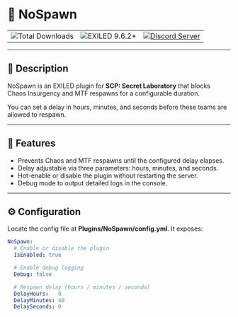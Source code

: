 # 🚫 NoSpawn

<table align="center">
  <tr>
    <td>
      <img src="https://img.shields.io/github/downloads/Konoaru384/NoSpawn/total?label=Total%20Downloads&color=blue&style=for-the-badge" alt="Total Downloads" />
    </td>
    <td>
      <img src="https://img.shields.io/badge/EXILED-9.6.2%2B-blueviolet?style=for-the-badge" alt="EXILED 9.6.2+" />
    </td>
    <td>
      <a href="https://discord.gg/vxGeGFr5Bc">
        <img src="https://img.shields.io/badge/Discord-Join%20Us-7289DA?style=for-the-badge&logo=discord" alt="Discord Server" />
      </a>
    </td>
  </tr>
</table>

---

## 🧃 Description

NoSpawn is an EXILED plugin for **SCP: Secret Laboratory** that blocks Chaos Insurgency and MTF respawns for a configurable duration.  

You can set a delay in hours, minutes, and seconds before these teams are allowed to respawn.

---

## 🚀 Features

- Prevents Chaos and MTF respawns until the configured delay elapses.  
- Delay adjustable via three parameters: hours, minutes, and seconds.  
- Hot-enable or disable the plugin without restarting the server.  
- Debug mode to output detailed logs in the console.

---

## ⚙️ Configuration

Locate the config file at **Plugins/NoSpawn/config.yml**. It exposes:

```yaml
NoSpawn:
  # Enable or disable the plugin
  IsEnabled: true

  # Enable debug logging
  Debug: false

  # Respawn delay (hours / minutes / seconds)
  DelayHours:   0
  DelayMinutes: 40
  DelaySeconds: 0
